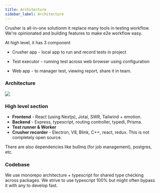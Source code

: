 ```yaml
---
title: Architecture
sidebar_label: Architecture
---
```


Crusher is all-in-one solutionm it replace many tools in testing workflow. We're opinionated and building features to make e2e workflow easy.

At high level, it has 3 component

- <span className="highlight_green">Crusher app</span> -  local app to run and record tests in project

-  <span className="highlight_green">Test executor</span> - running test across web browser using configuration

-  <span className="highlight_green">Web app</span> -  to manager test, viewing report, share it in team.

### Architecture

<a href="/img/architecture/high-level-architecture.svg" target="_blank">
  <img src="/img/architecture/high-level-architecture.svg" />
</a>

### High level section
- **Frontend** - React (using Nextjs), Jotai, SWR, Tailwind + emotion.
- **Backend** - Express, typescript, routing controller, typedi, Prisma.
- **Test runner & Worker**
- **Crusher recorder** - Electron, V8, Blink, C++, react, redux. This is not completely open source.

There are also dependencies like bullmq (for job management), postgres, etc.

### Codebase
We use monorepo architecture + typescript for shared type checking across packages. We strive to use typescript 100% but might often bypass it with any to develop fast.
